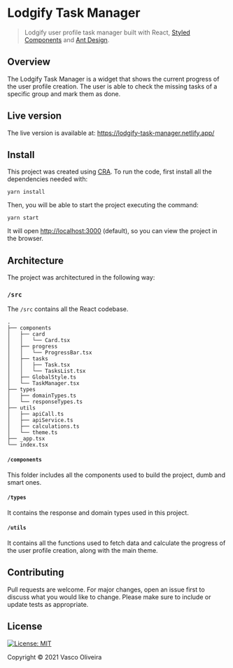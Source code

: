 # Lodgify Task Manager

> Lodgify user profile task manager built with React, [Styled Components](https://styled-components.com/)
and [Ant Design](https://ant.design/).

## Overview

The Lodgify Task Manager is a widget that shows the current progress of the user profile creation.
The user is able to check the missing tasks of a specific group and mark them as done.

## Live version

The live version is available at: <https://lodgify-task-manager.netlify.app/>

## Install

This project was created using [CRA](https://github.com/facebook/create-react-app).
To run the code, first install all the dependencies needed with:

`yarn install`

Then, you will be able to start the project executing the command:

`yarn start`

It will open [http://localhost:3000](http://localhost:3000) (default),
so you can view the project in the browser.

## Architecture

The project was architectured in the following way:

### `/src`

The `/src` contains all the React codebase.

```
.
├── components
│   ├── card
│   │   └── Card.tsx
│   ├── progress
│   │   └── ProgressBar.tsx
│   ├── tasks
│   │   ├── Task.tsx
│   │   └── TasksList.tsx
│   ├── GlobalStyle.ts
│   └── TaskManager.tsx
├── types
│   ├── domainTypes.ts
│   └── responseTypes.ts
├── utils
│   ├── apiCall.ts
│   ├── apiService.ts
│   ├── calculations.ts
│   └── theme.ts
├── _app.tsx
└── index.tsx

```

#### `/components`

This folder includes all the components used to build the project, dumb and smart ones.

#### `/types`

It contains the response and domain types used in this project.

#### `/utils`

It contains all the functions used to fetch data and calculate the progress of the user profile creation,
along with the main theme.

## Contributing

Pull requests are welcome. For major changes, open an issue first to discuss what you would like to change.
Please make sure to include or update tests as appropriate.

## License

[![License: MIT](https://img.shields.io/badge/License-MIT-yellow.svg)](https://opensource.org/licenses/MIT)

Copyright © 2021 Vasco Oliveira
